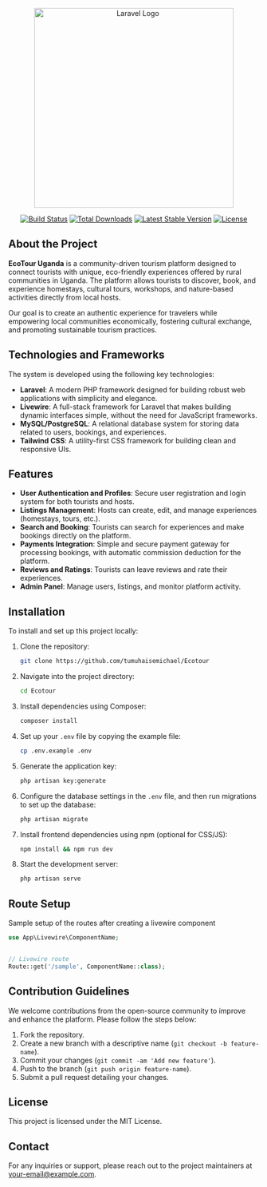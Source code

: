 <p align="center"><a href="https://laravel.com" target="_blank"><img src="https://raw.githubusercontent.com/laravel/art/master/logo-lockup/5%20SVG/2%20CMYK/1%20Full%20Color/laravel-logolockup-cmyk-red.svg" width="400" alt="Laravel Logo"></a></p>

<p align="center">
<a href="https://github.com/laravel/framework/actions"><img src="https://github.com/laravel/framework/workflows/tests/badge.svg" alt="Build Status"></a>
<a href="https://packagist.org/packages/laravel/framework"><img src="https://img.shields.io/packagist/dt/laravel/framework" alt="Total Downloads"></a>
<a href="https://packagist.org/packages/laravel/framework"><img src="https://img.shields.io/packagist/v/laravel/framework" alt="Latest Stable Version"></a>
<a href="https://packagist.org/packages/laravel/framework"><img src="https://img.shields.io/packagist/l/laravel/framework" alt="License"></a>
</p>

## About the Project

**EcoTour Uganda** is a community-driven tourism platform designed to connect tourists with unique, eco-friendly experiences offered by rural communities in Uganda. The platform allows tourists to discover, book, and experience homestays, cultural tours, workshops, and nature-based activities directly from local hosts.

Our goal is to create an authentic experience for travelers while empowering local communities economically, fostering cultural exchange, and promoting sustainable tourism practices.

## Technologies and Frameworks

The system is developed using the following key technologies:

- **Laravel**: A modern PHP framework designed for building robust web applications with simplicity and elegance.
- **Livewire**: A full-stack framework for Laravel that makes building dynamic interfaces simple, without the need for JavaScript frameworks.
- **MySQL/PostgreSQL**: A relational database system for storing data related to users, bookings, and experiences.
- **Tailwind CSS**: A utility-first CSS framework for building clean and responsive UIs.

## Features

- **User Authentication and Profiles**: Secure user registration and login system for both tourists and hosts.
- **Listings Management**: Hosts can create, edit, and manage experiences (homestays, tours, etc.).
- **Search and Booking**: Tourists can search for experiences and make bookings directly on the platform.
- **Payments Integration**: Simple and secure payment gateway for processing bookings, with automatic commission deduction for the platform.
- **Reviews and Ratings**: Tourists can leave reviews and rate their experiences.
- **Admin Panel**: Manage users, listings, and monitor platform activity.

## Installation

To install and set up this project locally:

1. Clone the repository:
    ```bash
    git clone https://github.com/tumuhaisemichael/Ecotour
    ```

2. Navigate into the project directory:
    ```bash
    cd Ecotour
    ```

3. Install dependencies using Composer:
    ```bash
    composer install
    ```

4. Set up your `.env` file by copying the example file:
    ```bash
    cp .env.example .env
    ```

5. Generate the application key:
    ```bash
    php artisan key:generate
    ```

6. Configure the database settings in the `.env` file, and then run migrations to set up the database:
    ```bash
    php artisan migrate
    ```

7. Install frontend dependencies using npm (optional for CSS/JS):
    ```bash
    npm install && npm run dev
    ```

8. Start the development server:
    ```bash
    php artisan serve
    ```

## Route Setup

Sample setup of the routes after creating a livewire component

```php
use App\Livewire\ComponentName;


// Livewire route
Route::get('/sample', ComponentName::class);

```

## Contribution Guidelines

We welcome contributions from the open-source community to improve and enhance the platform. Please follow the steps below:

1. Fork the repository.
2. Create a new branch with a descriptive name (`git checkout -b feature-name`).
3. Commit your changes (`git commit -am 'Add new feature'`).
4. Push to the branch (`git push origin feature-name`).
5. Submit a pull request detailing your changes.

## License

This project is licensed under the MIT License.

## Contact

For any inquiries or support, please reach out to the project maintainers at your-email@example.com.
